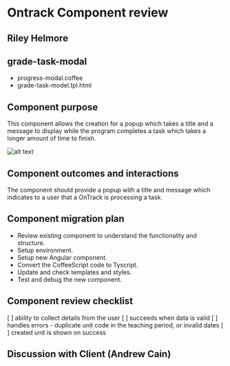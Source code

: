 # Ontrack Component review

## Riley Helmore

## grade-task-modal

- progress-modal.coffee
- grade-task-model.tpl.html

## Component purpose

This component allows the creation for a popup which takes a title and a message to display while the program completes a task which takes a longer amount of time to finish. 

![alt text](Resources/progress-modal.png)

## Component outcomes and interactions

The component should provide a popup with a title and message which indicates to a user that a OnTrack is processing a task.

## Component migration plan

- Review existing component to understand the functionality and structure.
- Setup environment.
- Setup new Angular component.
- Convert the CoffeeScript code to Tyscript.
- Update and check templates and styles.
- Test and debug the new component.

## Component review checklist
[ ] ability to collect details from the user 
[ ] succeeds when data is valid 
[ ] handles errors -
duplicate unit code in the teaching period, or invalid dates
[ ] created unit is shown on success

## Discussion with Client (Andrew Cain)
